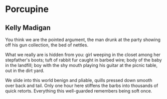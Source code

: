 # Porcupine
## Kelly Madigan
You think we are the pointed argument,
the man drunk at the party showing off
his gun collection, the bed of nettles.

What we really are is hidden from you:
girl weeping in the closet among her stepfather's boots;
tuft of rabbit fur caught in barbed wire; body of the baby
in the landfill; boy with the shy mouth playing his guitar
at the picnic table, out in the dirt yard.

We slide into this world benign and pliable,
quills pressed down smooth over back and tail.
Only one hour here stiffens the barbs into thousands
of quick retorts. Everything this well-guarded
remembers being soft once.